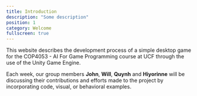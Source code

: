```yaml
---
title: Introduction
description: "Some description"
position: 1
category: Welcome
fullscreen: true
---
```


This website describes the development process of a simple desktop game for the COP4053 - AI For Game Programming course at UCF through the use of the Unity Game Engine.

Each week, our group members **John**, **Will**, **Quynh** and **Hiyorinne** will be discussing their contributions and efforts made to the project by incorporating code, visual, or behavioral examples.
